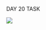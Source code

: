 DAY 20 TASK

<img src = "https://github.com/Gomathy-Shanmugam/DICTIONARY/assets/113160365/8b987807-4e49-42d6-ac9a-a0d6d393d84f">
